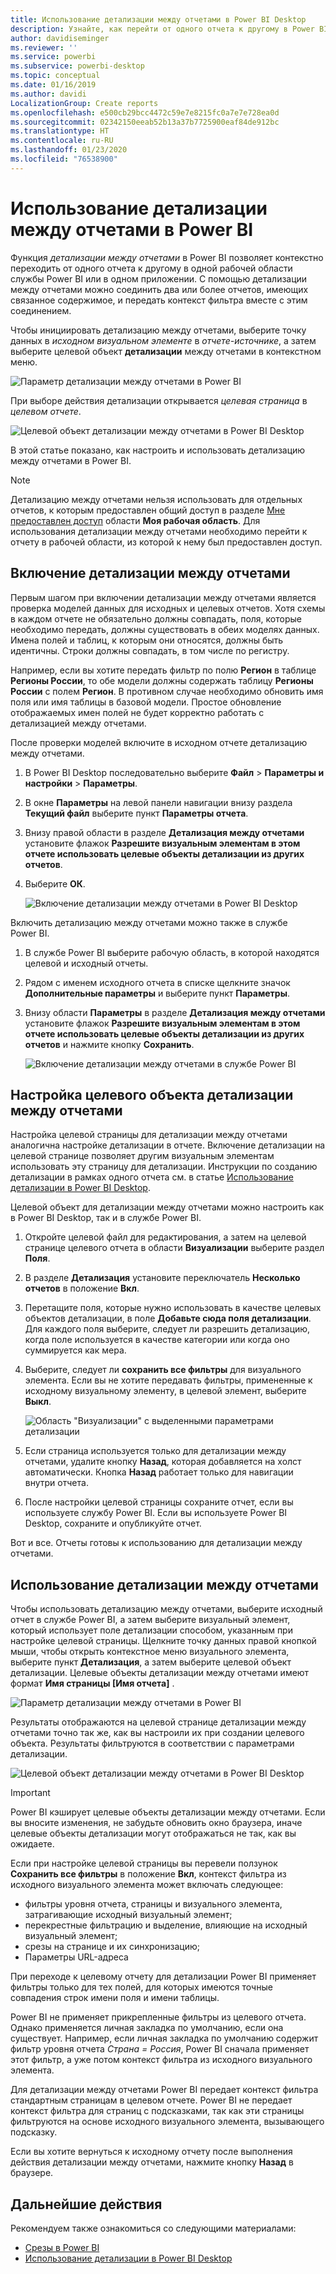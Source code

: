 ```yaml
---
title: Использование детализации между отчетами в Power BI Desktop
description: Узнайте, как перейти от одного отчета к другому в Power BI Desktop.
author: davidiseminger
ms.reviewer: ''
ms.service: powerbi
ms.subservice: powerbi-desktop
ms.topic: conceptual
ms.date: 01/16/2019
ms.author: davidi
LocalizationGroup: Create reports
ms.openlocfilehash: e500cb29bcc4472c59e7e8215fc0a7e7e728ea0d
ms.sourcegitcommit: 02342150eeab52b13a37b7725900eaf84de912bc
ms.translationtype: HT
ms.contentlocale: ru-RU
ms.lasthandoff: 01/23/2020
ms.locfileid: "76538900"
---
```

# <a name="use-cross-report-drillthrough-in-power-bi"></a>Использование детализации между отчетами в Power BI

Функция *детализации между отчетами* в Power BI позволяет контекстно переходить от одного отчета к другому в одной рабочей области службы Power BI или в одном приложении. С помощью детализации между отчетами можно соединить два или более отчетов, имеющих связанное содержимое, и передать контекст фильтра вместе с этим соединением. 

Чтобы инициировать детализацию между отчетами, выберите точку данных в *исходном визуальном элементе* в *отчете-источнике*, а затем выберите целевой объект **детализации** между отчетами в контекстном меню. 

![Параметр детализации между отчетами в Power BI](media/desktop-cross-report-drill-through/cross-report-drill-through-01.png)

При выборе действия детализации открывается *целевая страница* в *целевом отчете*. 

![Целевой объект детализации между отчетами в Power BI Desktop](media/desktop-cross-report-drill-through/cross-report-drill-through-01a.png)

В этой статье показано, как настроить и использовать детализацию между отчетами в Power BI.

> [!NOTE]
> Детализацию между отчетами нельзя использовать для отдельных отчетов, к которым предоставлен общий доступ в разделе [Мне предоставлен доступ](service-share-dashboards.md#share-a-dashboard-or-report) области **Моя рабочая область**. Для использования детализации между отчетами необходимо перейти к отчету в рабочей области, из которой к нему был предоставлен доступ.

## <a name="enable-cross-report-drillthrough"></a>Включение детализации между отчетами

Первым шагом при включении детализации между отчетами является проверка моделей данных для исходных и целевых отчетов. Хотя схемы в каждом отчете не обязательно должны совпадать, поля, которые необходимо передать, должны существовать в обеих моделях данных. Имена полей и таблиц, к которым они относятся, должны быть идентичны. Строки должны совпадать, в том числе по регистру.

Например, если вы хотите передать фильтр по полю **Регион** в таблице **Регионы России**, то обе модели должны содержать таблицу **Регионы России** с полем **Регион**. В противном случае необходимо обновить имя поля или имя таблицы в базовой модели. Простое обновление отображаемых имен полей не будет корректно работать с детализацией между отчетами.

После проверки моделей включите в исходном отчете детализацию между отчетами. 

1. В Power BI Desktop последовательно выберите **Файл** > **Параметры и настройки** > **Параметры**. 
1. В окне **Параметры** на левой панели навигации внизу раздела **Текущий файл** выберите пункт **Параметры отчета**. 
1. Внизу правой области в разделе **Детализация между отчетами** установите флажок **Разрешите визуальным элементам в этом отчете использовать целевые объекты детализации из других отчетов**. 
1. Выберите **ОК**. 
   
   ![Включение детализации между отчетами в Power BI Desktop](media/desktop-cross-report-drill-through/cross-report-drill-through-02.png)

Включить детализацию между отчетами можно также в службе Power BI.
1. В службе Power BI выберите рабочую область, в которой находятся целевой и исходный отчеты.
1. Рядом с именем исходного отчета в списке щелкните значок **Дополнительные параметры** и выберите пункт **Параметры**. 
1. Внизу области **Параметры** в разделе **Детализация между отчетами** установите флажок **Разрешите визуальным элементам в этом отчете использовать целевые объекты детализации из других отчетов** и нажмите кнопку **Сохранить**.
   
   ![Включение детализации между отчетами в службе Power BI](media/desktop-cross-report-drill-through/cross-report-drill-through-02a.png)

## <a name="set-up-a-cross-report-drillthrough-target"></a>Настройка целевого объекта детализации между отчетами

Настройка целевой страницы для детализации между отчетами аналогична настройке детализации в отчете. Включение детализации на целевой странице позволяет другим визуальным элементам использовать эту страницу для детализации. Инструкции по созданию детализации в рамках одного отчета см. в статье [Использование детализации в Power BI Desktop](desktop-drillthrough.md).

Целевой объект для детализации между отчетами можно настроить как в Power BI Desktop, так и в службе Power BI. 
1. Откройте целевой файл для редактирования, а затем на целевой странице целевого отчета в области **Визуализации** выберите раздел **Поля**. 
1. В разделе **Детализация** установите переключатель **Несколько отчетов** в положение **Вкл**. 
1. Перетащите поля, которые нужно использовать в качестве целевых объектов детализации, в поле **Добавьте сюда поля детализации**. Для каждого поля выберите, следует ли разрешить детализацию, когда поле используется в качестве категории или когда оно суммируется как мера. 
1. Выберите, следует ли **сохранить все фильтры** для визуального элемента. Если вы не хотите передавать фильтры, примененные к исходному визуальному элементу, в целевой элемент, выберите **Выкл**.
   
   ![Область "Визуализации" с выделенными параметрами детализации](media/desktop-cross-report-drill-through/cross-report-drill-through-03.png)
   
1. Если страница используется только для детализации между отчетами, удалите кнопку **Назад**, которая добавляется на холст автоматически. Кнопка **Назад** работает только для навигации внутри отчета. 
1. После настройки целевой страницы сохраните отчет, если вы используете службу Power BI. Если вы используете Power BI Desktop, сохраните и опубликуйте отчет.

Вот и все. Отчеты готовы к использованию для детализации между отчетами. 

## <a name="use-cross-report-drillthrough"></a>Использование детализации между отчетами

Чтобы использовать детализацию между отчетами, выберите исходный отчет в службе Power BI, а затем выберите визуальный элемент, который использует поле детализации способом, указанным при настройке целевой страницы. Щелкните точку данных правой кнопкой мыши, чтобы открыть контекстное меню визуального элемента, выберите пункт **Детализация**, а затем выберите целевой объект детализации. Целевые объекты детализации между отчетами имеют формат **Имя страницы [Имя отчета]** .

![Параметр детализации между отчетами в Power BI](media/desktop-cross-report-drill-through/cross-report-drill-through-01.png)

Результаты отображаются на целевой странице детализации между отчетами точно так же, как вы настроили их при создании целевого объекта. Результаты фильтруются в соответствии с параметрами детализации.

![Целевой объект детализации между отчетами в Power BI Desktop](media/desktop-cross-report-drill-through/cross-report-drill-through-01a.png)

> [!IMPORTANT]
> Power BI кэширует целевые объекты детализации между отчетами. Если вы вносите изменения, не забудьте обновить окно браузера, иначе целевые объекты детализации могут отображаться не так, как вы ожидаете. 

Если при настройке целевой страницы вы перевели ползунок **Сохранить все фильтры** в положение **Вкл**, контекст фильтра из исходного визуального элемента может включать следующее: 

- фильтры уровня отчета, страницы и визуального элемента, затрагивающие исходный визуальный элемент; 
- перекрестные фильтрацию и выделение, влияющие на исходный визуальный элемент; 
- срезы на странице и их синхронизацию;
- Параметры URL-адреса

При переходе к целевому отчету для детализации Power BI применяет фильтры только для тех полей, для которых имеются точные совпадения строк имени поля и имени таблицы. 

Power BI не применяет прикрепленные фильтры из целевого отчета. Однако применяется личная закладка по умолчанию, если она существует. Например, если личная закладка по умолчанию содержит фильтр уровня отчета *Страна = Россия*, Power BI сначала применяет этот фильтр, а уже потом контекст фильтра из исходного визуального элемента. 

Для детализации между отчетами Power BI передает контекст фильтра стандартным страницам в целевом отчете. Power BI не передает контекст фильтра для страниц с подсказками, так как эти страницы фильтруются на основе исходного визуального элемента, вызывающего подсказку.

Если вы хотите вернуться к исходному отчету после выполнения действия детализации между отчетами, нажмите кнопку **Назад** в браузере. 

## <a name="next-steps"></a>Дальнейшие действия

Рекомендуем также ознакомиться со следующими материалами:

- [Срезы в Power BI](visuals/power-bi-visualization-slicers.md)
- [Использование детализации в Power BI Desktop](desktop-drillthrough.md)

